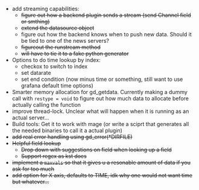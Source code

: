 - add streaming capabilities:
    - ~~figure out how a backend plugin sends a stream (send Channel field or smthing)~~
    - ~~extend the datasource object~~
    - figure out how the backend knows when to push new data. Should it be tied to one of the news servers?
    - ~~figureout the runstream method~~
    - ~~will have to tie it to a fake python generator~~
- Options to do time lookup by index:
    - checkox to switch to index
    - set datarate
    - set end condition (now minus time or something, still want to use grafana default time options)
- Smarter memory allocation for gd_getdata. Currently making a dummy call with `restype = void` to figure out how much data to allocate before actually calling the function 
- improve thread-lock. Unclear what will happen when it is running as an actual server...
- Build tools: Get it to work with mage (or write a sciprt that generates all the needed binaries to call it a actual plugin)
- ~~add real error handling using gd_error(*DIRFILE)~~
- ~~Helpful field lookup~~
    - ~~Drop down with suggestions on field when looking up a field~~
    - ~~Support regex as kst does~~
- ~~implement a `maxvals` so that it gives u a resonable amount of data if you ask for too much~~
- ~~add option for X axis, defaults to TIME, idk why one would not want time but whatever...~~